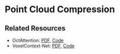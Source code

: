  # Point Cloud Compression

## Related Resources
 * OctAttention: [PDF](https://arxiv.org/pdf/2202.06028.pdf), [Code](https://github.com/zb12138/OctAttention)
 * VoxelContext-Net: [PDF](https://arxiv.org/pdf/2105.02158.pdf), [Code](https://github.com/InterDigitalInc/doec)
